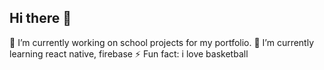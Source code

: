 ## Hi there 👋

🔭 I’m currently working on school projects for my portfolio.
🌱 I’m currently learning react native, firebase
⚡ Fun fact: i love basketball

